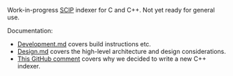 Work-in-progress [SCIP](https://github.com/sourcegraph/scip) indexer for C and C++.
Not yet ready for general use.

Documentation:
- [Development.md](/docs/Development.md) covers build instructions etc.
- [Design.md](/docs/Design.md) covers the high-level architecture and design considerations.
- [This GitHub comment](https://github.com/sourcegraph/sourcegraph/issues/42280#issuecomment-1352587026)
  covers why we decided to write a new C++ indexer.

